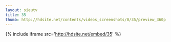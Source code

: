 ```yaml
---
layout: sieutv
title: 35
thumb: http://hdsite.net/contents/videos_screenshots/0/35/preview_360p.mp4.jpg
---
```

{% include iframe src='http://hdsite.net/embed/35' %}
 
